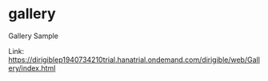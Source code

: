 gallery
=======

Gallery Sample

Link: https://dirigiblep1940734210trial.hanatrial.ondemand.com/dirigible/web/Gallery/index.html